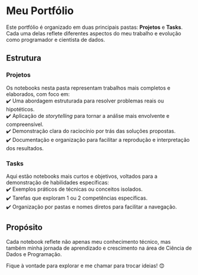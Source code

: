 #  Meu Portfólio  

Este portfólio é organizado em duas principais pastas: **Projetos** e **Tasks**. Cada uma delas reflete diferentes aspectos do meu trabalho e evolução como programador e cientista de dados.  

##  Estrutura  

### **Projetos**  
Os notebooks nesta pasta representam trabalhos mais completos e elaborados, com foco em:  
✔️ Uma abordagem estruturada para resolver problemas reais ou hipotéticos.  
✔️ Aplicação de *storytelling* para tornar a análise mais envolvente e compreensível.  
✔️ Demonstração clara do raciocínio por trás das soluções propostas.  
✔️ Documentação e organização para facilitar a reprodução e interpretação dos resultados.  

### **Tasks**  
Aqui estão notebooks mais curtos e objetivos, voltados para a demonstração de habilidades específicas:  
✔️ Exemplos práticos de técnicas ou conceitos isolados.  
✔️ Tarefas que exploram 1 ou 2 competências específicas.  
✔️ Organização por pastas e nomes diretos para facilitar a navegação.  

## Propósito  
Cada notebook reflete não apenas meu conhecimento técnico, mas também minha jornada de aprendizado e crescimento na área de Ciência de Dados e Programação.  

Fique à vontade para explorar e me chamar para trocar ideias! 😊  
